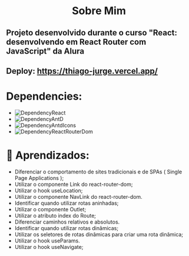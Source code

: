 <h1 align="center">Sobre Mim</h1>
<h2>Projeto desenvolvido durante o curso "React: desenvolvendo em React Router com JavaScript" da Alura</h2>

## Deploy: <a href="https://thiago-jurge.vercel.app/" target="__blank">https://thiago-jurge.vercel.app/</a> ##
# Dependencies:
- ![DependencyReact](https://img.shields.io/badge/ReactJs-%5E18.2.0-green)
- ![DependencyAntD](https://img.shields.io/badge/antd-%5E5.2.0-green)
- ![DependencyAntdIcons](https://img.shields.io/badge/%40ant--design%2Ficons-%5E5.0.1-green)
- ![DependencyReactRouterDom](https://img.shields.io/badge/react--router--dom-%5E6.8.1-green)

# :book: Aprendizados:

- Diferenciar o comportamento de sites tradicionais e de SPAs ( Single Page Applications );
- Utilizar o componente Link do react-router-dom;
- Utilizar o hook useLocation;
- Utilizar o componente NavLink do react-router-dom.
- Identificar quando utilizar rotas aninhadas;
- Utilizar o componente Outlet;
- Utilizar o atributo index do Route;
- Diferenciar caminhos relativos e absolutos.
- Identificar quando utilizar rotas dinâmicas;
- Utilizar os seletores de rotas dinâmicas para criar uma rota dinâmica;
- Utilizar o hook useParams.
- Utilizar o hook useNavigate;